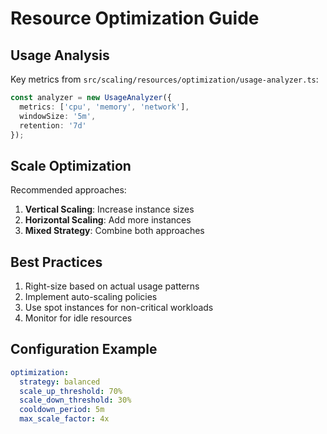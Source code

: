 # Resource Optimization Guide

## Usage Analysis
Key metrics from `src/scaling/resources/optimization/usage-analyzer.ts`:
```typescript
const analyzer = new UsageAnalyzer({
  metrics: ['cpu', 'memory', 'network'],
  windowSize: '5m',
  retention: '7d'
});
```

## Scale Optimization
Recommended approaches:
1. **Vertical Scaling**: Increase instance sizes
2. **Horizontal Scaling**: Add more instances
3. **Mixed Strategy**: Combine both approaches

## Best Practices
1. Right-size based on actual usage patterns
2. Implement auto-scaling policies
3. Use spot instances for non-critical workloads
4. Monitor for idle resources

## Configuration Example
```yaml
optimization:
  strategy: balanced
  scale_up_threshold: 70%
  scale_down_threshold: 30%
  cooldown_period: 5m
  max_scale_factor: 4x